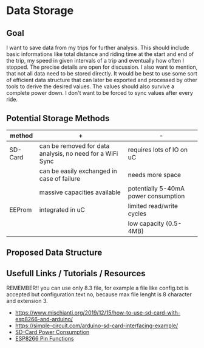 # Data Storage

## Goal

I want to save data from my trips for further analysis. This should include basic informations like total distance and riding time at the start and end of the trip, my speed in given intervals of a trip and eventually how often I stopped. The precise details are open for discussion. I also want to mention, that not all data need to be stored directly. It would be best to use some sort of efficient data structure that can later be exported and processed by other tools to derive the desired values. The values should also survive a complete power down. I don't want to be forced to sync values after every ride.

## Potential Storage Methods

| method  | +                                                         | -                                    |
| ------- | --------------------------------------------------------- | ------------------------------------ |
| SD-Card | can be removed for data analysis, no need for a WiFi Sync | requires lots of IO on uC            |
|         | can be easily exchanged in case of failure                | needs more space                     |
|         | massive capacities available                              | potentially 5-40mA power consumption |
| EEProm  | integrated in uC                                          | limited read/write cycles            |
|         |                                                           | low capacity (0.5-4MB)               |

## Proposed Data Structure

## Usefull Links / Tutorials / Resources

REMEMBER!! you can use only 8.3 file, for example a file like config.txt is accepted but configuration.text no, because max file lenght is 8 character and extension 3.

- https://www.mischianti.org/2019/12/15/how-to-use-sd-card-with-esp8266-and-arduino/
- https://simple-circuit.com/arduino-sd-card-interfacing-example/
- [SD-Card Power Consumption](https://forum.arduino.cc/index.php?topic=132303.0)
- [ESP8266 Pin Functions](https://i2.wp.com/randomnerdtutorials.com/wp-content/uploads/2019/05/ESP8266-WeMos-D1-Mini-pinout-gpio-pin.png?quality=100&strip=all&ssl=1)
